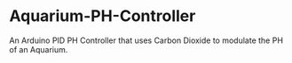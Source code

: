 # Aquarium-PH-Controller
An Arduino PID PH Controller that uses Carbon Dioxide to modulate the PH of an Aquarium.
